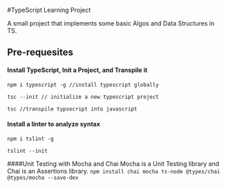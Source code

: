 #TypeScript Learning Project

A small project that implements some basic Algos and Data Structures in TS.

## Pre-requesites

#### Install TypeScript, Init a Project, and Transpile it
`npm i typescript -g //install typescript globally`

`tsc --init // initialize a new typescript project`

`tsc //transpile typsecript into javascript` 
#### Install a linter to analyze syntax
`npm i tslint -g`

`tslint --init`

####Unit Testing with Mocha and Chai
Mocha is a Unit Testing library and Chai is an Assertions library.
`npm install chai mocha ts-node @types/chai @types/mocha --save-dev`

